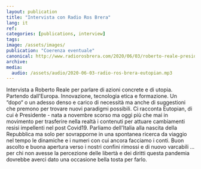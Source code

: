 ```yaml
---
layout: publication
title: "Intervista con Radio Ros Brera"
lang: it
ref:
categories: [publications, interview]
tags:
image: /assets/images/
publication: "Coerenza eventuale"
canonical: http://www.radiorosbrera.com/2020/06/03/roberto-reale-presidente-di-eutopian-osservatorio-europeo-sullinnovazione-democratica-non-solo-digitale-parliamo-di-formazione-e-scuola-non-solo-di-tablet/
archive: 
media:
  audio: /assets/audio/2020-06-03-radio-ros-brera-eutopian.mp3
---
```


Intervista a Roberto Reale per parlare di azioni concrete e di utopia. Partendo dall'Europa. Innovazione, tecnologia etica e formazione. Un “dopo“ o un adesso denso e carico di necessità ma anche di suggestioni che premono per trovare nuovi paradigmi possibili. Ci racconta Eutopian, di cui è Presidente - nata a novembre scorso ma oggi più che mai in movimento per trasferire nella realtà i contenuti per attuare cambiamenti resisi impellenti nel post Covid19. Parliamo dell'Italia alla nascita della Repubblica ma solo per sovrapporne in una spontanea ricerca da viaggio nel tempo le dinamiche e i numeri con cui ancora facciamo i conti. Buon ascolto e buona apertura verso i nostri confini rimossi e di nuovo varcabili ... per chi non avesse la percezione delle libertà e dei diritti questa pandemia dovrebbe averci dato una occasione bella tosta per farlo.
